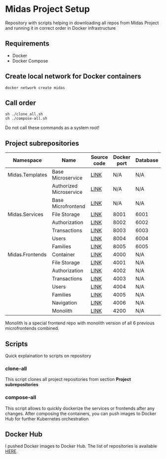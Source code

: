 # Midas Project Setup

Repository with scripts helping in downloading all repos from Midas Project and running it in correct order in Docker infrastructure

## Requirements
- Docker
- Docker Compose


## Create local network for Docker containers

```
docker network create midas
```

## Call order
```
sh ./clone_all.sh
sh ./compose-all.sh
```

Do not call these commands as a system root!

## Project subrepositories
| Namespace       | Name                    | Source code                                                                         | Docker port | Database |
|-----------------|-------------------------|-------------------------------------------------------------------------------------|-------------|----------|
| Midas.Templates | Base Microservice       | [LINK](https://github.com/BordowyRydwan/Midas.Templates.BaseMicroservice.git)       | N/A         | N/A      |
|                 | Authorized Microservice | [LINK](https://github.com/BordowyRydwan/Midas.Templates.AuthorizedMicroservice.git) | N/A         | N/A      |
|                 | Base Microfrontend      | [LINK](https://github.com/BordowyRydwan/Midas.Templates.BaseMicroservice.git)       | N/A         | N/A      |
| Midas.Services  | File Storage            | [LINK](https://github.com/BordowyRydwan/Midas.Services.FileStorage.git)             | 8001        | 6001     |
|                 | Authorization           | [LINK](https://github.com/BordowyRydwan/Midas.Services.Authorization.git)           | 8002        | 6002     |
|                 | Transactions            | [LINK](https://github.com/BordowyRydwan/Midas.Services.Transactions.git)            | 8003        | 6003     |
|                 | Users                   | [LINK](https://github.com/BordowyRydwan/Midas.Services.Users.git)                   | 8004        | 6004     |
|                 | Families                | [LINK](https://github.com/BordowyRydwan/Midas.Services.Families.git)                | 8005        | 6005     |
| Midas.Frontends | Container               | [LINK](https://github.com/BordowyRydwan/Midas.Frontends.Container.git)              | 4000        | N/A      |
|                 | File Storage            | [LINK](https://github.com/BordowyRydwan/Midas.Frontends.FileStorage.git)            | 4001        | N/A      |
|                 | Authorization           | [LINK](https://github.com/BordowyRydwan/Midas.Frontends.Authorization.git)          | 4002        | N/A      |
|                 | Transactions            | [LINK](https://github.com/BordowyRydwan/Midas.Frontends.Transactions.git)           | 4003        | N/A      |
|                 | Users                   | [LINK](https://github.com/BordowyRydwan/Midas.Frontends.Users.git)                  | 4004        | N/A      |
|                 | Families                | [LINK](https://github.com/BordowyRydwan/Midas.Frontends.Families.git)               | 4005        | N/A      |
|                 | Navigation              | [LINK](https://github.com/BordowyRydwan/Midas.Frontends.Navigation.git)             | 4006        | N/A      |
|                 | Monolith                | [LINK](https://github.com/BordowyRydwan/Midas.Frontends.Monolith.git)               | 4200        | N/A      |

Monolith is a special frontend repo with monolith version of all 6 previous microfrontends combined.

## Scripts
Quick explaination to scripts on repository

### clone-all
This script clones all project repositories from section **Project subrepositories**

### compose-all
This script allows to quickly dockerize the services or frontends after any changes. 
After composing the containers, you can push images to Docker Hub for further Kubernetes orchestration

## Docker Hub
I pushed Docker images to Docker Hub. The list of repositories is available [HERE](https://hub.docker.com/u/bordowyrydwan).

